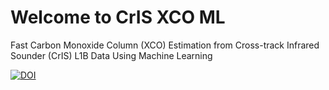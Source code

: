 # Welcome to CrIS XCO ML

Fast Carbon Monoxide Column (XCO) Estimation from Cross-track Infrared Sounder (CrIS) L1B Data Using Machine Learning

[![DOI](https://zenodo.org/badge/DOI/10.5281/zenodo.11155540.svg)](https://zenodo.org/doi/10.5281/zenodo.11155540)


```{tableofcontents}
```
    